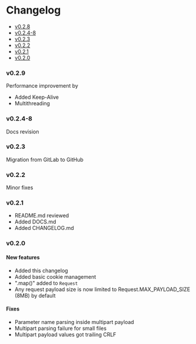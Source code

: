 # Changelog
- [v0.2.8](#v029)
- [v0.2.4-8](#v024-8)
- [v0.2.3](#v023)
- [v0.2.2](#v022)
- [v0.2.1](#v021)
- [v0.2.0](#v020)


### v0.2.9
Performance improvement by
 - Added Keep-Alive
 - Multithreading

### v0.2.4-8
Docs revision

### v0.2.3
Migration from GitLab to GitHub

### v0.2.2
Minor fixes

### v0.2.1
- README.md reviewed
- Added DOCS.md
- Added CHANGELOG.md

### v0.2.0
#### New features
- Added this changelog
- Added basic cookie management
- ".map()" added to `Request`
- Any request payload size is now limited to Request.MAX_PAYLOAD_SIZE (8MB) by default

#### Fixes
- Parameter name parsing inside multipart payload
- Multipart parsing failure for small files
- Multipart payload values got trailing CRLF